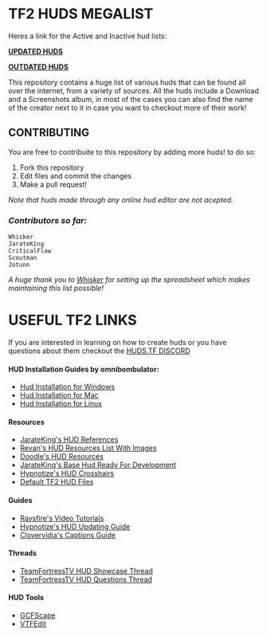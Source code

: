 # **TF2 HUDS MEGALIST**

Heres a link for the Active and Inactive hud lists:

**[UPDATED HUDS](https://github.com/Hypnootize/TF2-Huds-Megalist/blob/master/Active%20Huds%20List.md)**

**[OUTDATED HUDS](https://github.com/Hypnootize/TF2-Huds-Megalist/blob/master/Inactive%20Huds%20List.md)**

This repository contains a huge list of various huds that can be found all over the internet, from a variety of sources.
All the huds include a Download and a Screenshots album, in most of the cases you can also find the name of the creator next to it in case you want to checkout more of their work!

## **CONTRIBUTING**

You are free to contribuite to this repository by adding more huds! to do so:

1. Fork this repository
2. Edit files and commit the changes
3. Make a pull request!

*Note that huds made through any online hud editor are not acepted.*

### *Contributors so far:*

```
Whisker
JarateKing
CriticalFlaw
Scoutman
Jotunn
```

*A huge thank you to [Whisker](https://github.com/rbjaxter) for setting up the spreadsheet which makes maintaining this list possible!*

# **USEFUL TF2 LINKS**

If you are interested in learning on how to create huds or you have questions about them checkout the [HUDS.TF DISCORD](https://discordapp.com/invite/pc9ekye)

#### HUD Installation Guides by omnibombulator:
* [Hud Installation for Windows](https://github.com/Hypnootize/TF2-Hud-Installation-Guides/blob/master/Hud%20Installation%20For%20Windows.md)
* [Hud Installation for Mac](https://github.com/Hypnootize/TF2-Hud-Installation-Guides/blob/master/Hud%20Installation%20For%20Mac.md)
* [Hud Installation for Linux](https://github.com/Hypnootize/TF2-Hud-Installation-Guides/blob/master/Hud%20Installation%20For%20Linux.md)

#### Resources
* [JarateKing's HUD References](https://github.com/JarateKing/TF2-Hud-Reference)
* [Revan's HUD Resources List With Images](https://github.com/cooolbros/tf2-res-file-list)
* [Doodle's HUD Resources](http://doodlesstuff.com/?p=tf2hud)
* [JarateKing's Base Hud Ready For Development](https://github.com/JarateKing/BaseHud)
* [Hypnotize's HUD Crosshairs](https://github.com/Hypnootize/TF2-Hud-Crosshairs)
* [Default TF2 HUD Files](https://github.com/Hypnootize/TF2-Default-Hud)

#### Guides
* [Raysfire's Video Tutorials](https://www.youtube.com/playlist?list=PL5eNrB8RrXXuV3P1nv6NnwF-tCL_KnJIs)
* [Hypnotize's HUD Updating Guide](https://github.com/Hypnootize/Huds-Update-Guide/blob/master/README.md)
* [Clovervidia's Captions Guide](https://github.com/clovervidia/clovervidias-captions)

#### Threads
* [TeamFortressTV HUD Showcase Thread](https://www.teamfortress.tv/8247/show-your-hud-modifications)
* [TeamFortressTV HUD Questions Thread](https://www.teamfortress.tv/19073/hud-editing-short-questions-quick-answers)

#### HUD Tools

* [GCFScape](https://developer.valvesoftware.com/wiki/GCFScape)
* [VTFEdit](https://developer.valvesoftware.com/wiki/VTFEdit)
